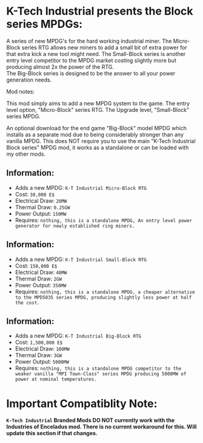 # K-Tech Industrial presents the Block series MPDGs: 

A series of new MPDG's for the hard working industrial miner. 
The Micro-Block series RTG allows new miners to add a small bit of extra power for that extra kick a new tool might need. 
The Small-Block series is another entry level competitor to the MPDG market costing slightly more but producing almost 2x the power of the RTG.   
The Big-Block series is designed to be the answer to all your power generation needs. 

Mod notes: 

This mod simply aims to add a new MPDG system to the game.
The entry level option, "Micro-Block" series RTG.
The Upgrade level, "Small-Block" series MPDG. 

An optional download for the end game "Big-Block" model MPDG which installs as a separate mod due to being considerably stronger than any vanilla MPDG.
This does NOT require you to use the main "K-Tech Industrial Block series" MPDG mod, it works as a standalone or can be loaded with my other mods.

## Information:
- Adds a new MPDG: `K-T Industrial Micro-Block RTG`
- Cost: `30,000 E$`
- Electrical Draw: `20MW`
- Thermal Draw: `0.25GW`
- Power Output: `150MW`
- Requires: `nothing, this is a standalone MPDG, An entry level power generator for newly established ring miners.`

## Information:
- Adds a new MPDG: `K-T Industrial Small-Block RTG`
- Cost: `150,000 E$`
- Electrical Draw: `40MW`
- Thermal Draw: `2GW`
- Power Output: `350MW`
- Requires: `nothing, this is a standalone MPDG, a cheaper alternative to the MPD5035 series MPDG, producing slightly less power at half the cost.`

## Information:
- Adds a new MPDG: `K-T Industrial Big-Block RTG`
- Cost: `1,500,000 E$`
- Electrical Draw: `100MW`
- Thermal Draw: `3GW`
- Power Output: `5000MW`
- Requires: `nothing, this is a standalone MPDG competitor to the weaker vanilla "MPI Town-Class" series MPDG producing 5000MW of power at nominal temperatures.`

# Important Compatiblity Note:
**`K-Tech Industrial` Branded Mods DO NOT currently work with the Industries of Enceladus mod. There is no current workaround for this. Will update this section if that changes.**
